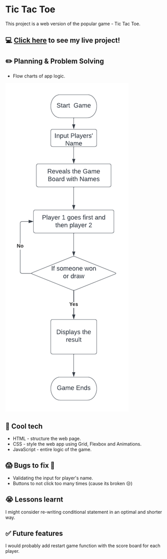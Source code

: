 # Tic Tac Toe
This project is a web version of the popular game - Tic Tac Toe.

## :computer: [Click here](https://nabeghamazahir.github.io/Tic-Tac-Toe/) to see my live project!

## :pencil2: Planning & Problem Solving
- Flow charts of app logic.

![Wireframing](https://raw.githubusercontent.com/nabeghamazahir/Tic-Tac-Toe/main/Blank%20diagram.png)

## :rocket: Cool tech
- HTML - structure the web page.
- CSS - style the web app using Grid, Flexbox and Animations.
- JavaScript - entire logic of the game.


## :scream: Bugs to fix :poop:
- Validating the input for player's name.
- Buttons to not click too many times (cause its broken :unamused:)

## :sob: Lessons learnt
I might consider re-writing conditional statement in an optimal and shorter way.

## :white_check_mark: Future features
I would probably add restart game function with the score board for each player.
